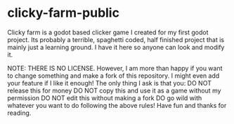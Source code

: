 # clicky-farm-public
Clicky farm is a godot based clicker game I created for my first godot project. Its probably a terrible, spaghetti coded, half finished project that is mainly just a learning ground. I have it here so anyone can look and modify it.

NOTE: THERE IS NO LICENSE. However, I am more than happy if you want to change something and make a fork of this repository. I might even add your feature if I like it enough! The only thing I ask is that you:
DO NOT release this for money
DO NOT copy this and use it as a game without my permission
DO NOT edit this without making a fork
DO go wild with whatever you want to do following the above rules!
Have fun and thanks for reading.
